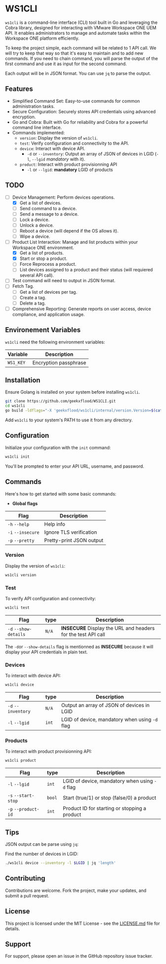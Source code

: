 # WS1CLI

`ws1cli` is a command-line interface (CLI) tool built in Go and leveraging the Cobra library, designed for interacting with VMware Workspace ONE UEM API. It enables administrators to manage and automate tasks within the Workspace ONE platform efficiently.

To keep the project simple, each command will be related to 1 API call. We will try to keep that way so that it's easy to maintain and to add new commands. If you need to chain command, you will parse the output of the first command and use it as input for the second command.

Each output will be in JSON format. You can use `jq` to parse the output.

## Features

- Simplified Command Set: Easy-to-use commands for common administration tasks.
- Secure Configuration: Securely stores API credentials using advanced encryption.
- Go and Cobra: Built with Go for reliability and Cobra for a powerful command line interface.
- Commands implemented:
  - `version`: Display the version of `ws1cli`.
  - `test`: Verify configuration and connectivity to the API.
  - `device`: Interact with device API.
    - `-d` or `--inventory`: Output an array of JSON of devices in LGID (`-l`, `--lgid` *mandatory* with it).
  - `product`: Interact with product provisionning API
    - `-l` or `--lgid`: **mandatory** LGID of products

## TODO

- [ ] Device Management: Perform devices operations.
  - [x] Get a list of devices.
  - [ ] Send command to a device.
  - [ ] Send a message to a device.
  - [ ] Lock a device.
  - [ ] Unlock a device.
  - [ ] Reboot a device (will depend if the OS allows it).
  - [ ] Wipe a device.
- [ ] Product List Interaction: Manage and list products within your Workspace ONE environment.
  - [x] Get a list of products.
  - [x] Start or stop a product.
  - [ ] Force Reprocess a product.
  - [ ] List devices assigned to a product and their status (will requiered several API call).
- [ ] Test command will need to output in JSON format.
- [ ] Fetch Tag.
  - [ ] Get a list of devices per tag.
  - [ ] Create a tag.
  - [ ] Delete a tag.
- [ ] Comprehensive Reporting: Generate reports on user access, device compliance, and application usage.

## Environement Variables

`ws1cli` need the following environment variables:

| Variable | Description |
| --- | --- |
| `WS1_KEY` | Encryption passphrase |

## Installation

Ensure Golang is installed on your system before installing `ws1cli`.

```bash
git clone https://github.com/geekxflood/WS1CLI.git
cd ws1cli
go build -ldflags="-X 'geekxflood/ws1cli/internal/version.Version=$(cat VERSION)'" -o ws1cli
```

Add `ws1cli` to your system's PATH to use it from any directory.

## Configuration

Initialize your configuration with the `init` command:

```bash
ws1cli init
```

You'll be prompted to enter your API URL, username, and password.

## Commands

Here's how to get started with some basic commands:

- **Global flags**

| Flag | Description |
| --- | --- |
| `-h` `--help` | Help info |
| `-i` `--insecure` | Ignore TLS verification |
| `-p` `--pretty` | Pretty-print JSON output |

### Version

Display the version of `ws1cli`:

```bash
ws1cli version
```

### Test

To verify API configuration and connectivity:

```bash
ws1cli test
```

| Flag | type |Description |
| --- | --- | --- |
| `-d` `--show-details` | `N/A` | **INSECURE** Display the URL and headers for the test API call |

The `-d`or `--show-details` flag is mentionned as **INSECURE** because it will display your API credentials in plain text.

### Devices

To interact with device API:

```bash
ws1cli device
```

| Flag | type |Description |
| --- | --- | --- |
| `-d` `--inventory` | `N/A` | Output an array of JSON of devices in LGID |
| `-l` `--lgid` | `int` | LGID of device, mandatory when using `-d` flag |

### Products

To interact with product provisionning API:

```bash
ws1cli product
```

| Flag | type |Description |
| --- | --- | --- |
| `-l` `--lgid` | `int` |LGID of device, mandatory when using `-d` flag |
| `-s` `--start-stop` | `bool` | Start (true/1) or stop (false/0) a product |
| `-p` `--product-id` | `int` | Product ID for starting or stopping a product |

## Tips

JSON output can be parse using `jq`:

Find the number of devices in LGID:

```bash
./ws1cli device --inventory -l $LGID | jq 'length'
```

## Contributing

Contributions are welcome. Fork the project, make your updates, and submit a pull request.

## License

This project is licensed under the MIT License - see the [LICENSE.md](LICENSE.md) file for details.

## Support

For support, please open an issue in the GitHub repository issue tracker.
